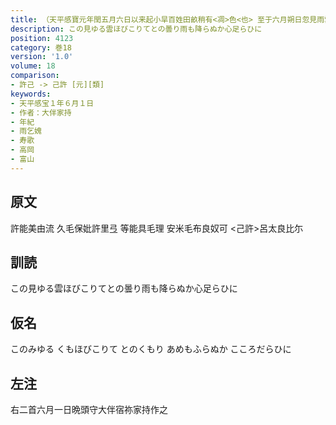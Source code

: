 ```yaml
---
title: （天平感寶元年閏五月六日以来起小旱百姓田畝稍有<凋>色<也> 至于六月朔日忽見雨雲之氣仍作雲歌一首 [短歌一絶]）反歌一首
description: この見ゆる雲ほびこりてとの曇り雨も降らぬか心足らひに
position: 4123
category: 巻18
version: '1.0'
volume: 18
comparison:
- 許己 -> 己許 [元][類]
keywords:
- 天平感宝１年６月１日
- 作者：大伴家持
- 年紀
- 雨乞媿
- 寿歌
- 高岡
- 富山
---
```


## 原文

許能美由流 久毛保妣許里弖 等能具毛理 安米毛布良奴可 <己許>呂太良比尓

## 訓読

この見ゆる雲ほびこりてとの曇り雨も降らぬか心足らひに

## 仮名

このみゆる くもほびこりて とのくもり あめもふらぬか こころだらひに

## 左注

右二首六月一日晩頭守大伴宿祢家持作之
